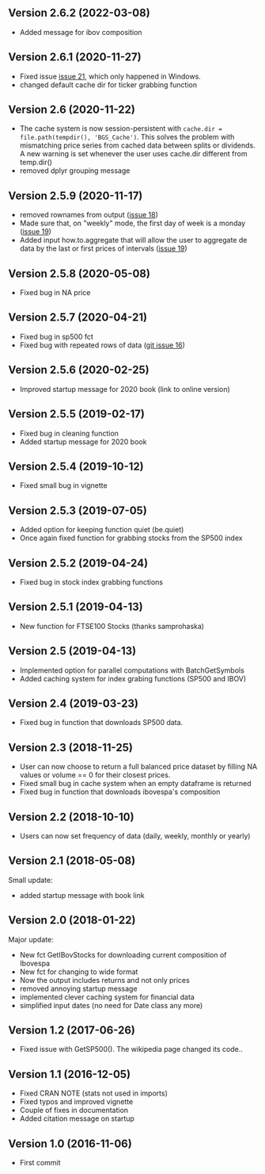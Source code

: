 ## Version 2.6.2 (2022-03-08)

- Added message for ibov composition

## Version 2.6.1 (2020-11-27)

- Fixed issue [issue 21](https://github.com/msperlin/BatchGetSymbols/issues/21), which only happened in Windows. 
- changed default cache dir for ticker grabbing function

## Version 2.6 (2020-11-22)

- The cache system is now session-persistent with `cache.dir = file.path(tempdir(), 'BGS_Cache')`. This solves the problem with mismatching price series from cached data between splits or dividends. A new warning is set whenever the user uses cache.dir different from temp.dir()
- removed dplyr grouping message

## Version 2.5.9 (2020-11-17)

- removed rownames from output ([issue 18](https://github.com/msperlin/BatchGetSymbols/issues/18))
- Made sure that, on "weekly" mode, the first day of week is a monday ([issue 19](https://github.com/msperlin/BatchGetSymbols/issues/19))
- Added input how.to.aggregate that will allow the user to aggregate de data by the last or first prices of intervals ([issue 19](https://github.com/msperlin/BatchGetSymbols/issues/19))

## Version 2.5.8 (2020-05-08)

- Fixed bug in NA price

## Version 2.5.7 (2020-04-21)

- Fixed bug in sp500 fct
- Fixed bug with repeated rows of data ([git issue 16](https://github.com/msperlin/BatchGetSymbols/issues/16))

## Version 2.5.6 (2020-02-25)

- Improved startup message for 2020 book (link to online version)

## Version 2.5.5 (2019-02-17)

- Fixed bug in cleaning function
- Added startup message for 2020 book

## Version 2.5.4  (2019-10-12)

- Fixed small bug in vignette

## Version 2.5.3  (2019-07-05)

- Added option for keeping function quiet (be.quiet)
- Once again fixed function for grabbing stocks from the SP500 index

## Version 2.5.2  (2019-04-24)

- Fixed bug in stock index grabbing functions       

## Version 2.5.1  (2019-04-13)

- New function for FTSE100 Stocks (thanks samprohaska)

## Version 2.5  (2019-04-13)

- Implemented option for parallel computations with BatchGetSymbols
- Added caching system for index grabing functions (SP500 and IBOV)

## Version 2.4  (2019-03-23)

- Fixed bug in function that downloads SP500 data. 

## Version 2.3  (2018-11-25)

- User can now choose to return a full balanced price dataset by filling NA values or volume == 0 for their closest prices.
- Fixed small bug in cache system when an empty dataframe is returned
- Fixed bug in function that downloads ibovespa's composition

## Version 2.2  (2018-10-10)

- Users can now set frequency of data (daily, weekly, monthly or yearly)

## Version 2.1  (2018-05-08)

Small update:

- added startup message with book link

## Version 2.0  (2018-01-22)

Major update:

- New fct GetIBovStocks for downloading current composition of Ibovespa
- New fct for changing to wide format
- Now the output includes returns and not only prices
- removed annoying startup message
- implemented clever caching system for financial data
- simplified input dates (no need for Date class any more)


## Version 1.2  (2017-06-26)

- Fixed issue with GetSP500(). The wikipedia page changed its code.. 

## Version 1.1  (2016-12-05)

- Fixed CRAN NOTE (stats not used in imports)
- Fixed typos and improved vignette
- Couple of fixes in documentation
- Added citation message on startup

## Version 1.0  (2016-11-06)

- First commit
